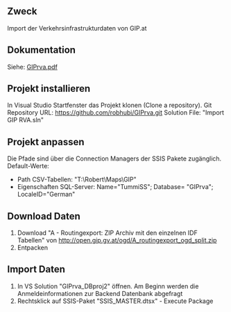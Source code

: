 ## Zweck

Import der Verkehrsinfrastrukturdaten von GIP.at

## Dokumentation

Siehe: [GIPrva.pdf](p_GIPrva_V0.pdf)

## Projekt installieren

In Visual Studio Startfenster das Projekt klonen (Clone a repository). 
Git Repository URL: https://github.com/robhubi/GIPrva.git
Solution File: "Import GIP RVA.sln"

## Projekt anpassen

Die Pfade sind über die Connection Managers der SSIS Pakete zugänglich. Default-Werte:

* Path CSV-Tabellen: "T:\Robert\Maps\GIP"
* Eigenschaften SQL-Server: Name="TummiSS"; Database= "GIPrva"; LocaleID="German"

## Download Daten

1. Download "A - Routingexport: ZIP Archiv mit den einzelnen IDF Tabellen" von http://open.gip.gv.at/ogd/A_routingexport_ogd_split.zip
2. Entpacken

## Import Daten

1. In VS Solution "GIPrva_DBproj2" öffnen. Am Beginn werden die Anmeldeinformationen zur Backend Datenbank abgefragt
2. Rechtsklick auf SSIS-Paket "SSIS_MASTER.dtsx" - Execute Package